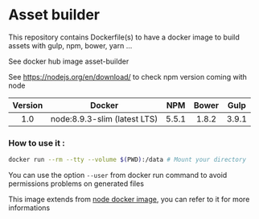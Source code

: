 # Asset builder

This repository contains Dockerfile(s) to have a docker image to build assets with gulp, npm, bower, yarn ...

See docker hub image asset-builder

See https://nodejs.org/en/download/ to check npm version coming with node

| Version | Docker                       | NPM   | Bower | Gulp  |
|:-------:|:----------------------------:|:-----:|:-----:|:-----:|
| 1.0     | node:8.9.3-slim (latest LTS) | 5.5.1 | 1.8.2 | 3.9.1 |

### How to use it : 

```bash
docker run --rm --tty --volume $(PWD):/data # Mount your directory
```

You can use the option `--user` from docker run command to avoid permissions problems on generated files

This image extends from [node docker image](https://hub.docker.com/_/node/), you can refer to it for more informations